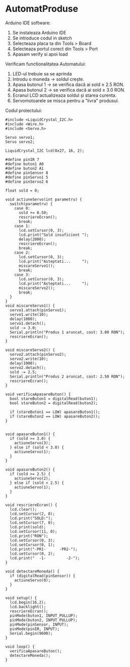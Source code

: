 # AutomatProduse

Arduino IDE software:
1. Se instaleaza Arduino IDE
2. Se introduce codul in sketch
3. Selecteaza placa ta din Tools > Board
4. Selecteaza portul corect din Tools > Port
4. Apasam verify si apoi load

Verificam functionalitatea Automatului:
1. LED-ul trebuie sa se aprinda 
2. Introdu o moneda → soldul crește.
3. Apasa butonul 1 → se verifica dacă ai sold ≥ 2.5 RON.
4. Apasa butonul 2 → se verifica dacă ai sold ≥ 3.0 RON.
5. Ecranul LCD actualizeaza soldul și starea curenta.
6. Servomotoarele se misca pentru a "livra" produsul.


Codul proiectului:

```
#include <LiquidCrystal_I2C.h>
#include <Wire.h>
#include <Servo.h>

Servo servo1;
Servo servo2;

LiquidCrystal_I2C lcd(0x27, 16, 2);

#define pinIR 7
#define buton1 A0
#define buton2 A1
#define pinSensor 8
#define pinServo1 5
#define pinServo2 6

float sold = 0;

void actiuneServo(int parametru) {
  switch(parametru) {
    case 0:
      sold += 0.50;
      rescriereEcran();
      break;
    case 1:
      lcd.setCursor(0, 3);
      lcd.print("Sold insuficient ");
      delay(2000);
      rescriereEcran();
      break;
    case 2:
      lcd.setCursor(0, 3);
      lcd.print("Asteptati...     ");
      miscareServo1();
      break;
    case 3:
      lcd.setCursor(0, 3);
      lcd.print("Asteptati...     ");
      miscareServo2();
      break;
  }
}
void miscareServo1() {
  servo1.attach(pinServo1);
  servo1.write(10);
  delay(1000);
  servo1.detach();
  sold -= 3.0;
  Serial.println("Produs 1 aruncat, cost: 3.00 RON");
  rescriereEcran();
}

void miscareServo2() {
  servo2.attach(pinServo2);
  servo2.write(10);
  delay(1000);
  servo2.detach();
  sold -= 2.5;
  Serial.println("Produs 2 aruncat, cost: 2.50 RON");
  rescriereEcran();
}

void verificaApasareButon() {
  bool stareButon1 = digitalRead(buton1);
  bool stareButon2 = digitalRead(buton2);

  if (stareButon1 == LOW) apasareButon1();
  if (stareButon2 == LOW) apasareButon2();
}


void apasareButon1() {
  if (sold >= 3.0) {
    actiuneServo(3);
  } else if (sold < 3.0) {
    actiuneServo(1);
  }
}

void apasareButon2() {
  if (sold >= 2.5) {
    actiuneServo(2);
  } else if (sold < 2.5) {
    actiuneServo(1);
  }
}

void rescriereEcran() {
  lcd.clear();
  lcd.setCursor(2, 0);
  lcd.print("SOLD:");
  lcd.setCursor(7, 0);
  lcd.print(sold);
  lcd.setCursor(11, 0);
  lcd.print("RON");
  lcd.setCursor(0, 3);
  lcd.setCursor(0, 1);
  lcd.print("-PR1-      -PR2-");
  lcd.setCursor(0, 2);
  lcd.print("  -1-         -2-");
}

void detectareMoneda() {
  if (digitalRead(pinSensor)) {
    actiuneServo(0);
  }
}

void setup() {
  lcd.begin(16,2);
  lcd.backlight();
  rescriereEcran();
  pinMode(buton1, INPUT_PULLUP);
  pinMode(buton2, INPUT_PULLUP);
  pinMode(pinSensor, INPUT);
  pinMode(pinIR, INPUT);
  Serial.begin(9600);
}

void loop() {
  verificaApasareButon();
  detectareMoneda();
}
```
